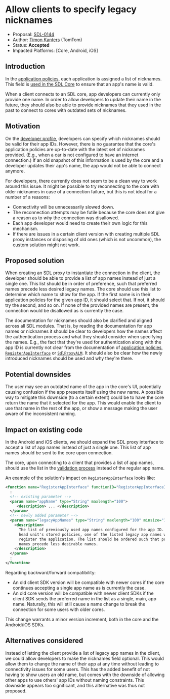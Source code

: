 # Allow clients to specify legacy nicknames

* Proposal: [SDL-0144](0144-app-nicknames.md)
* Author: [Timon Kanters](https://github.com/tvkanters) (TomTom)
* Status: **Accepted**
* Impacted Platforms: [Core, Android, iOS]


## Introduction

In the [application policies](https://smartdevicelink.com/zh-hans/docs/sdl-server/master/policy-table/application-policies/), each application is assigned a list of nicknames. This field is [used in the SDL Core](https://github.com/smartdevicelink/sdl_core/blob/master/src/components/application_manager/src/commands/mobile/register_app_interface_request.cc#L925) to ensure that an app's name is valid.

When a client connects to an SDL core, app developers can currently only provide one name. In order to allow developers to update their name in the future, they should also be able to provide nicknames that they used in the past to connect to cores with outdated sets of nicknames.


## Motivation

On the [developer profile](https://www.smartdevicelink.com/profile/companies/), developers can specify which nicknames should be valid for their app IDs. However, there is no guarantee that the core's application policies are up-to-date with the latest set of nicknames provided. (E.g., when a car is not configured to have an internet connection.) If an old snapshot of this information is used by the core and a developer updates their app's name, the app would not be able to connect anymore.

For developers, there currently does not seem to be a clean way to work around this issue. It might be possible to try reconnecting to the core with older nicknames in case of a connection failure, but this is not ideal for a number of a reasons:
* Connectivity will be unnecessarily slowed down.
* The reconnection attempts may be futile because the core does not give a reason as to _why_ the connection was disallowed.
* Each app developer would need to create their own logic for this mechanism.
* If there are issues in a certain client version with creating multiple SDL proxy instances or disposing of old ones (which is not uncommon), the custom solution might not work.


## Proposed solution

When creating an SDL proxy to instantiate the connection in the client, the developer should be able to provide a list of app names instead of just a single one. This list should be in order of preference, such that preferred names precede less desired legacy names. The core should use this list to determine which name to show for the app. If the first name is in their application policies for the given app ID, it should select that. If not, it should try the second, and so on. If none of the provided names are present, the connection would be disallowed as is currently the case.

The documentation for nicknames should also be clarified and aligned across all SDL modules. That is, by reading the documentation for app names or nicknames it should be clear to developers how the names affect the authentication process and what they should consider when specifying the names. E.g., the fact that they're used for authentication along with the app ID is currently not clear from the documentation of [application policies](https://smartdevicelink.com/zh-hans/docs/sdl-server/master/policy-table/application-policies/), [`RegisterAppInterface`](https://www.smartdevicelink.com/en/docs/android/master/com/smartdevicelink/proxy/rpc/RegisterAppInterface/) or [`SdlProxyALM`](https://www.smartdevicelink.com/en/docs/android/master/com/smartdevicelink/proxy/SdlProxyALM/). It should also be clear how the newly introduced nicknames should be used and why they're there.


## Potential downsides

The user may see an outdated name of the app in the core's UI, potentially causing confusion if the app presents itself using the new name. A possible way to mitigate this downside (to a certain extent) could be to have the core return the name that it selected for the app. This would enable the client to use that name in the rest of the app, or show a message making the user aware of the inconsistent naming.


## Impact on existing code

In the Android and iOS clients, we should expand the SDL proxy interface to accept a list of app names instead of just a single one. This list of app names should be sent to the core upon connection.

The core, upon connecting to a client that provides a list of app names, should use the list in the [validation process](https://github.com/smartdevicelink/sdl_core/blob/master/src/components/application_manager/src/commands/mobile/register_app_interface_request.cc#L925) instead of the regular app name.

An example of the solution's impact on `RegisterAppInterface` looks like:
```xml
<function name="RegisterAppInterface" functionID="RegisterAppInterfaceID" messagetype="request">
  :
  <!-- existing parameter -->
  <param name="appName" type="String" maxlength="100">
     <description> ... </description>
  </param>
  <!-- newly added parameter -->
  <param name="legacyAppNames" type="String" maxlength="100" minsize="1" maxsize="100" array="true" mandatory="false">
    <description>
      The list of previously used app names configured for the app ID. Depending on the 
      head unit's stored policies, one of the listed legacy app names will be used to 
      register the application. The list should be ordered such that preferred legacy app
      names precede less desirable names.
    </description>
  </param>
  :
</function>
```

Regarding backward/forward compatibility:
* An old client SDK version will be compatible with newer cores if the core continues accepting a single app name as is currently the case.
* An old core version will be compatible with newer client SDKs if the client SDK sends the preferred name in the list as a single, main, app name. Naturally, this will still cause a name change to break the connection for some users with older cores.

This change warrants a minor version increment, both in the core and the Android/iOS SDKs.


## Alternatives considered

Instead of letting the client provide a list of legacy app names in the client, we could allow developers to make the nicknames field optional. This would allow them to change the name of their app at any time without leading to connectivity issues for some users. This has the added benefit of not having to show users an old name, but comes with the downside of allowing other apps to use others' app IDs without naming constraints. This downside appears too significant, and this alternative was thus not proposed.
